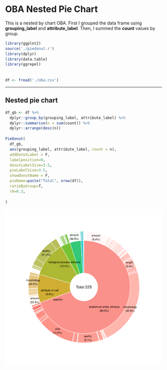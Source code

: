 OBA Nested Pie Chart
================

This is a nested by chart OBA. First I grouped the data frame using
**grouping_label** and **attribute_label**. Then, I summed the **count**
values by group.

``` r
library(ggplot2)
source('./piedonut.r')
library(dplyr)
library(data.table)
library(ggrepel)


df <- fread('./oba.csv')
```

------------------------------------------------------------------------

## Nested pie chart

``` r
df_gb <- df %>%
  dplyr::group_by(grouping_label, attribute_label) %>%
  dplyr::summarise(n = sum(count)) %>%
  dplyr::arrange(desc(n))

PieDonut(
  df_gb,
  aes(grouping_label, attribute_label, count = n),
  addDonutLabel = F,
  labelposition=0,
  donutLabelSize=3.5,
  pieLabelSize=3.5,
  showDonutName = F,
  pieName=paste("Total", nrow(df)),
  ratioByGroup=T,
  r0=0.3,
  
)
```

![](oba_chart_files/figure-gfm/unnamed-chunk-2-1.png)<!-- -->
